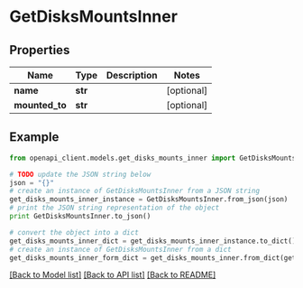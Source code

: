 # GetDisksMountsInner


## Properties
Name | Type | Description | Notes
------------ | ------------- | ------------- | -------------
**name** | **str** |  | [optional] 
**mounted_to** | **str** |  | [optional] 

## Example

```python
from openapi_client.models.get_disks_mounts_inner import GetDisksMountsInner

# TODO update the JSON string below
json = "{}"
# create an instance of GetDisksMountsInner from a JSON string
get_disks_mounts_inner_instance = GetDisksMountsInner.from_json(json)
# print the JSON string representation of the object
print GetDisksMountsInner.to_json()

# convert the object into a dict
get_disks_mounts_inner_dict = get_disks_mounts_inner_instance.to_dict()
# create an instance of GetDisksMountsInner from a dict
get_disks_mounts_inner_form_dict = get_disks_mounts_inner.from_dict(get_disks_mounts_inner_dict)
```
[[Back to Model list]](../README.md#documentation-for-models) [[Back to API list]](../README.md#documentation-for-api-endpoints) [[Back to README]](../README.md)


